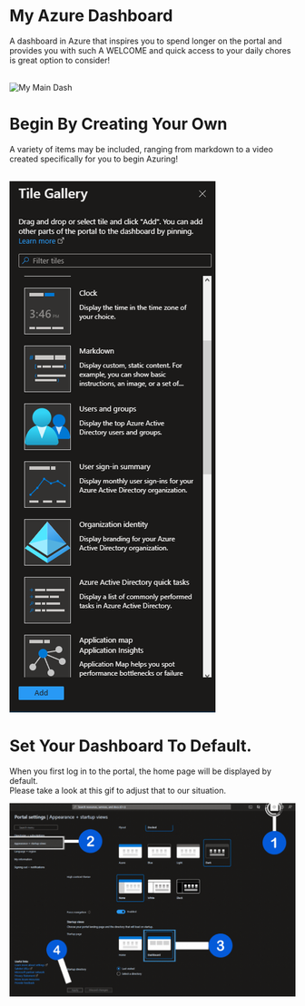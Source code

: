 # My Azure Dashboard
A dashboard in Azure that inspires you to spend longer on the portal and provides you with such A WELCOME and quick access to your daily chores is great option to consider!

<br>
<img src="obj/main—.gif" alt="My Main Dash"  />

<br>




# Begin By Creating Your Own
A variety of items may be included, ranging from markdown to a video created specifically for you to begin Azuring!

<br>
<img src=obj/gallery.PNG  />

# Set Your Dashboard To Default.
When you first log in to the portal, the home page will be displayed by default.
<br>
Please take a look at this gif to adjust that to our situation.

<img src=obj/dashdef.gif  />

